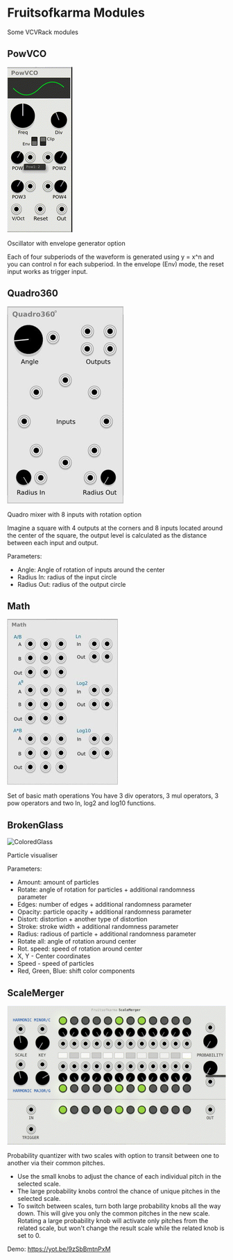 # Fruitsofkarma Modules

Some VCVRack modules

## PowVCO

![PowVCO](./doc/PowVCO.gif)

Oscillator with envelope generator option

Each of four subperiods of the waveform is generated using y = x^n and you can control n for each subperiod.
In the envelope (Env) mode, the reset input works as trigger input.

## Quadro360

![Quadro360](./doc/Quadro360.png)

Quadro mixer with 8 inputs with rotation option

Imagine a square with 4 outputs at the corners and 8 inputs located around the center of the square, the output level is calculated as the distance between each input and output.

Parameters:
- Angle: Angle of rotation of inputs around the center
- Radius In: radius of the input circle
- Radius Out: radius of the output circle

## Math

![Math](./doc/Math.jpg)

Set of basic math operations
You have 3 div operators, 3 mul operators, 3 pow operators and two ln, log2 and log10 functions.

## BrokenGlass

![ColoredGlass](./doc/ColoredGlass.gif)

Particle visualiser

Parameters:
- Amount: amount of particles
- Rotate: angle of rotation for particles + additional randomness parameter
- Edges: number of edges + additional randomness parameter
- Opacity: particle opacity + additional randomness parameter
- Distort: distortion + another type of distortion
- Stroke: stroke width + additional randomness parameter
- Radius: radious of particle + additional randomness parameter
- Rotate all: angle of rotation around center
- Rot. speed: speed of rotation around center
- X, Y - Center coordinates
- Speed - speed of particles
- Red, Green, Blue: shift color components

## ScaleMerger

![ScaleMerger](./doc/ScaleMerger.gif)

Probability quantizer with two scales with option to transit between one to another via their common pitches.

- Use the small knobs to adjust the chance of each individual pitch in the selected scale.
- The large probability knobs control the chance of unique pitches in the selected scale.
- To switch between scales, turn both large probability knobs all the way down. This will give you only the common pitches in the new scale. Rotating a large probability knob will activate only pitches from the related scale, but won't change the result scale while the related knob is set to 0.

Demo: https://yot.be/9zSbBmtnPxM
